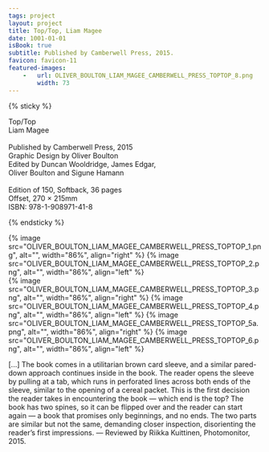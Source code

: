 ```yaml
---
tags: project
layout: project
title: Top/Top, Liam Magee
date: 1001-01-01
isBook: true
subtitle: Published by Camberwell Press, 2015.
favicon: favicon-11
featured-images:
    -   url: OLIVER_BOULTON_LIAM_MAGEE_CAMBERWELL_PRESS_TOPTOP_8.png
        width: 73
---
```

<style>
    .single-post--content img {
        margin-bottom: -18px;
    }
</style>

{% sticky %}

Top/Top<br>
Liam Magee<br>
<br>
Published by Camberwell Press, 2015<br>
Graphic Design by Oliver Boulton<br>
Edited by Duncan Wooldridge, James Edgar,<br>
Oliver Boulton and Sigune Hamann<br>
<br>
Edition of 150, Softback, 36 pages<br>
Offset, 270 × 215mm<br>
ISBN: 978-1-908971-41-8

{% endsticky %}

{% image src="OLIVER_BOULTON_LIAM_MAGEE_CAMBERWELL_PRESS_TOPTOP_1.png", alt="", width="86%", align="right" %}
{% image src="OLIVER_BOULTON_LIAM_MAGEE_CAMBERWELL_PRESS_TOPTOP_2.png", alt="", width="86%", align="left"  %}  
{% image src="OLIVER_BOULTON_LIAM_MAGEE_CAMBERWELL_PRESS_TOPTOP_3.png", alt="", width="86%", align="right" %}
{% image src="OLIVER_BOULTON_LIAM_MAGEE_CAMBERWELL_PRESS_TOPTOP_4.png", alt="", width="86%", align="left"  %}
{% image src="OLIVER_BOULTON_LIAM_MAGEE_CAMBERWELL_PRESS_TOPTOP_5a.png", alt="", width="86%", align="right" %}
{% image src="OLIVER_BOULTON_LIAM_MAGEE_CAMBERWELL_PRESS_TOPTOP_6.png", alt="", width="86%", align="left" %}

[...] The book comes in a utilitarian brown card sleeve, and a similar pared-down approach continues inside in the book. The reader opens the sleeve by pulling at a tab, which runs in perforated lines across both ends of the sleeve, similar to the opening of a cereal packet. This is the first decision the reader takes in encountering the book — which end is the top? The book has two spines, so it can be flipped over and the reader can start again — a book that promises only beginnings, and no ends. The two parts are similar but not the same, demanding closer inspection, disorienting the reader’s first impressions. — Reviewed by Riikka Kuittinen, Photomonitor, 2015.
